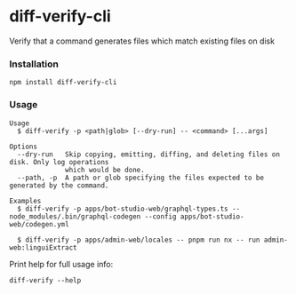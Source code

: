 # diff-verify-cli

Verify that a command generates files which match existing files on disk

### Installation

```shell
npm install diff-verify-cli
```

### Usage

```
Usage
  $ diff-verify -p <path|glob> [--dry-run] -- <command> [...args]

Options
  --dry-run   Skip copying, emitting, diffing, and deleting files on disk. Only log operations
              which would be done.
  --path, -p  A path or glob specifying the files expected to be generated by the command.

Examples
  $ diff-verify -p apps/bot-studio-web/graphql-types.ts -- node_modules/.bin/graphql-codegen --config apps/bot-studio-web/codegen.yml

  $ diff-verify -p apps/admin-web/locales -- pnpm run nx -- run admin-web:linguiExtract
```

Print help for full usage info:

```shell
diff-verify --help
```
